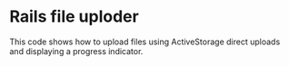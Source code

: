# Rails file uploder

This code shows how to upload files using ActiveStorage direct uploads
and displaying a progress indicator.
